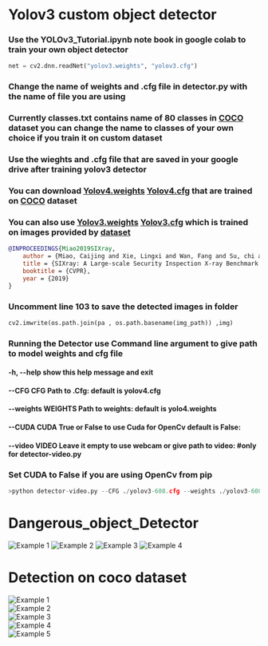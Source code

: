# Yolov3 custom object detector 
### Use the YOLOv3_Tutorial.ipynb note book in google colab to train your own object detector

```python
net = cv2.dnn.readNet("yolov3.weights", "yolov3.cfg")
```

### Change the name of weights and .cfg file in detector.py with the name of file you are using

### Currently classes.txt contains name of 80 classes in [COCO](https://cocodataset.org/#home) dataset you can change the name to classes of your own choice if you train it on custom dataset

### Use the wieghts and .cfg file that are saved in your google drive after training yolov3 detector

### You can download [Yolov4.weights](https://drive.google.com/file/d/1nbCEW-gG08zakvGkTdL319_RUqTiNFLQ/view?usp=sharing) [Yolov4.cfg](https://drive.google.com/file/d/1ZHokj9JKVBh9kQy98rwFj2lIZDEhjeiO/view?usp=sharing)  that are trained on [COCO](https://cocodataset.org/#home) dataset<br/>

### You can also use [Yolov3.weights](https://drive.google.com/file/d/17sQyTIvcAOtLomNl4ydXOimRx9zBuK4B/view?usp=sharing) [Yolov3.cfg](https://drive.google.com/file/d/1Q9GhXifuAszsCThWOL5FTlWrNUbhhKTn/view?usp=sharing) which is trained on images provided by [dataset](https://github.com/MeioJane/SIXray)<br/>

```bibtex
@INPROCEEDINGS{Miao2019SIXray,
    author = {Miao, Caijing and Xie, Lingxi and Wan, Fang and Su, chi and Liu, Hongye and Jiao, jianbin and Ye, Qixiang },
    title = {SIXray: A Large-scale Security Inspection X-ray Benchmark for Prohibited Item Discovery in Overlapping Images},
    booktitle = {CVPR},
    year = {2019}
}
```

### Uncomment line 103 to save the detected images in folder 
```python
cv2.imwrite(os.path.join(pa , os.path.basename(img_path)) ,img)
```
### Running the Detector use Command line argument to give path to model weights and cfg file
#### -h, --help         show this help message and exit
####  --CFG CFG          Path to .Cfg: default is yolov4.cfg
####  --weights WEIGHTS  Path to weights: default is yolo4.weights
####  --CUDA CUDA        True or False to use Cuda for OpenCv default is False:
####  --video VIDEO      Leave it empty to use webcam or give path to video:  #only for detector-video.py
### Set CUDA to False if you are using OpenCv from pip
```python
>python detector-video.py --CFG ./yolov3-608.cfg --weights ./yolov3-608.weights --CUDA True
```
# Dangerous_object_Detector
![Example 1](examples/main.jpg)<!-- -->
![Example 2](examples/P00017.jpg)<!-- -->
![Example 3](examples/P00946.jpg)<!-- -->
![Example 4](examples/P00959.jpg)<!-- -->

# Detection on coco dataset
![Example 1](examples/000000002923.jpg)<!-- --><br/>
![Example 2](examples/000000026690.jpg)<!-- --><br/>
![Example 3](examples/000000051738.jpg)<!-- --><br/>
![Example 4](examples/000000054164.jpg)<!-- --><br/>
![Example 5](examples/000000118209.jpg)<!-- --><br/>


